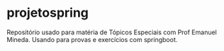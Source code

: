 # projetospring
Repositório usado para matéria de Tópicos Especiais com Prof Emanuel Mineda. Usando para provas e exercícios com springboot. 
